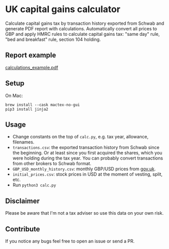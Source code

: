 # UK capital gains calculator

Calculate capital gains tax by transaction history exported from Schwab and generate PDF report with calculations. Automatically convert all prices to GBP and apply HMRC rules to calculate capital gains tax: "same day" rule, "bed and breakfast" rule, section 104 holding.

## Report example

[calculations_example.pdf](https://github.com/KapJI/capital_gains_calculator/blob/main/calculations_example.pdf)

## Setup

On Mac:
```shell
brew install --cask mactex-no-gui
pip3 install jinja2
```

## Usage

- Change constants on the top of `calc.py`, e.g. tax year, allowance, filenames.
- `transactions.csv`: the exported transaction history from Schwab since the beginning. Or at least since you first acquired the shares, which you were holding during the tax year. You can probably convert transactions from other brokers to Schwab format.
- `GBP_USD_monthly_history.csv`: monthly GBP/USD prices from [gov.uk](https://www.gov.uk/government/collections/exchange-rates-for-customs-and-vat).
- `initial_prices.csv`: stock prices in USD at the moment of vesting, split, etc.
- Run `python3 calc.py`

## Disclaimer

Please be aware that I'm not a tax adviser so use this data on your own risk.

## Contribute

If you notice any bugs feel free to open an issue or send a PR.
